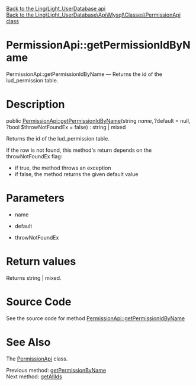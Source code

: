 [Back to the Ling/Light_UserDatabase api](https://github.com/lingtalfi/Light_UserDatabase/blob/master/doc/api/Ling/Light_UserDatabase.md)<br>
[Back to the Ling\Light_UserDatabase\Api\Mysql\Classes\PermissionApi class](https://github.com/lingtalfi/Light_UserDatabase/blob/master/doc/api/Ling/Light_UserDatabase/Api/Mysql/Classes/PermissionApi.md)


PermissionApi::getPermissionIdByName
================



PermissionApi::getPermissionIdByName — Returns the id of the lud_permission table.




Description
================


public [PermissionApi::getPermissionIdByName](https://github.com/lingtalfi/Light_UserDatabase/blob/master/doc/api/Ling/Light_UserDatabase/Api/Mysql/Classes/PermissionApi/getPermissionIdByName.md)(string $name, ?$default = null, ?bool $throwNotFoundEx = false) : string | mixed




Returns the id of the lud_permission table.

If the row is not found, this method's return depends on the throwNotFoundEx flag:
- if true, the method throws an exception
- if false, the method returns the given default value




Parameters
================


- name

    

- default

    

- throwNotFoundEx

    


Return values
================

Returns string | mixed.








Source Code
===========
See the source code for method [PermissionApi::getPermissionIdByName](https://github.com/lingtalfi/Light_UserDatabase/blob/master/Api/Mysql/Classes/PermissionApi.php#L118-L133)


See Also
================

The [PermissionApi](https://github.com/lingtalfi/Light_UserDatabase/blob/master/doc/api/Ling/Light_UserDatabase/Api/Mysql/Classes/PermissionApi.md) class.

Previous method: [getPermissionByName](https://github.com/lingtalfi/Light_UserDatabase/blob/master/doc/api/Ling/Light_UserDatabase/Api/Mysql/Classes/PermissionApi/getPermissionByName.md)<br>Next method: [getAllIds](https://github.com/lingtalfi/Light_UserDatabase/blob/master/doc/api/Ling/Light_UserDatabase/Api/Mysql/Classes/PermissionApi/getAllIds.md)<br>

